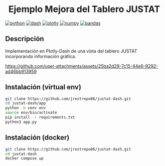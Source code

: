 <h1 align='center'>Ejemplo Mejora del Tablero JUSTAT</h1>

[![python](https://img.shields.io/badge/Python-3.12.4-3776AB.svg?style=flat&logo=python&logoColor=white)](https://www.python.org)
[![dash](https://img.shields.io/badge/Dash-2.17.1-4D77CF.svg?style=flat&logo=dash)](https://numpy.org/)
[![plotly](https://img.shields.io/badge/Plotly-5.22.0-4D77CF.svg?style=flat&logo=plotly)](https://numpy.org/)
[![numpy](https://img.shields.io/badge/Numpy-2.0.0-4D77CF.svg?style=flat&logo=numpy)](https://numpy.org/)
[![pandas](https://img.shields.io/badge/Pandas-2.2.2-4D77CF.svg?style=flat&logo=pandas)](https://pandas.pydata.org/)

## Descripción

Implementación en Plotly-Dash de una vista del tablero JUSTAT incorporando información gráfica.

<https://github.com/user-attachments/assets/25ba2d29-7c15-44e6-9292-ad46bb913959>

## Instalación (virtual env)

```bash
git clone https://github.com/jrestrepo86/justat-dash.git
cd justat-dash/app
python -m venv env
source env/bin/activate
pip install -r requirements.txt
python3 app.py
```

## Instalación (docker)

```bash
git clone https://github.com/jrestrepo86/justat-dash.git
cd justat-dash
docker compose up
```
